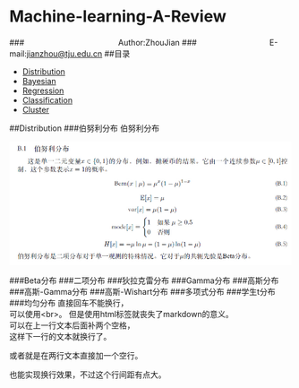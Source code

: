 Machine-learning-A-Review
=========================
###　　　　　　　　　　　　Author:ZhouJian
###　　　　　　　　　 E-mail:jianzhou@tju.edu.cn
##<a name="index"/>目录
* [Distribution](#distribution)
* [Bayesian](#title)
* [Regression](#text)
* [Classification](#text)
* [Cluster](#text)

##<a name="distribution"/>Distribution
###伯努利分布
伯努利分布

![](https://github.com/zhoujian89/Machine-learning-A-Review/blob/master/Image/Ber.jpg)

###Beta分布
###二项分布
###狄拉克雷分布
###Gamma分布
###高斯分布
###高斯-Gamma分布
###高斯-Wishart分布
###多项式分布
###学生t分布
###均匀分布
直接回车不能换行，<br>
可以使用\<br>。
但是使用html标签就丧失了markdown的意义。  
可以在上一行文本后面补两个空格，  
这样下一行的文本就换行了。

或者就是在两行文本直接加一个空行。

也能实现换行效果，不过这个行间距有点大。



